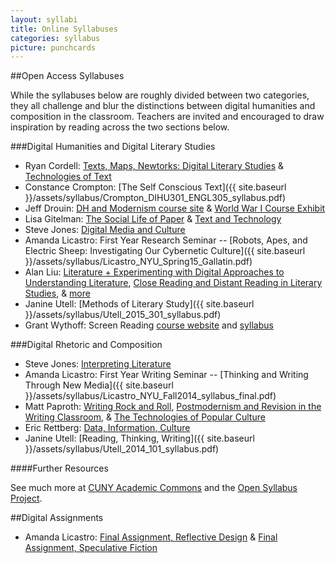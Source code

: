 ```yaml
---
layout: syllabi
title: Online Syllabuses
categories: syllabus
picture: punchcards
---
```


##Open Access Syllabuses <span class="arrowh2"></span>

While the syllabuses below are roughly divided between two categories, they all challenge and blur the distinctions between digital humanities and composition in the classroom. Teachers are invited and encouraged to draw inspiration by reading across the two sections below.

###Digital Humanities and Digital Literary Studies <span class="arrowh3"></span>

* Ryan Cordell: [Texts, Maps, Newtorks: Digital Literary Studies](http://f14tmn.ryancordell.org/) & [Technologies of Text](http://f14tot.ryancordell.org/)
* Constance Crompton: [The Self Conscious Text]({{ site.baseurl }}/assets/syllabus/Crompton_DIHU301_ENGL305_syllabus.pdf)
* Jeff Drouin: [DH and Modernism course site](http://modernist-magazines.org/) & [World War I Course Exhibit](http://courses.utulsa.edu/wwi/)
* Lisa Gitelman: [The Social Life of Paper](http://lisagitelman.org/paper.htm) & [Text and Technology](http://lisagitelman.org/text_and_technogy)
* Steve Jones: [Digital Media and Culture](http://stevenejones.org/teaching/english-415/)
* Amanda Licastro: First Year Research Seminar -- [Robots, Apes, and Electric Sheep: Investigating Our Cybernetic Culture]({{ site.baseurl }}/assets/syllabus/Licastro_NYU_Spring15_Gallatin.pdf)
* Alan Liu: [Literature + Experimenting with Digital Approaches to Understanding Literature](http://english149f2014.pbworks.com/w/page/85285771/FrontPage), [Close Reading and Distant Reading in Literary Studies](http://english197w2014.pbworks.com/w/page/71971382/FrontPage), & [more](http://liu.english.ucsb.edu/category/courses/undergrad-courses/)
* Janine Utell: [Methods of Literary Study]({{ site.baseurl }}/assets/syllabus/Utell_2015_301_syllabus.pdf)
* Grant Wythoff: Screen Reading [course website](http://wythoff.net/screenreading/) and [syllabus](https://github.com/gwijthoff/Screenreading/blob/master/screenreading_syllabus.md)

###Digital Rhetoric and Composition<span class="arrowh3"></span>

* Steve Jones: [Interpreting Literature](http://stevenejones.org/teaching/uclr-100/)
* Amanda Licastro: First Year Writing Seminar -- [Thinking and Writing Through New Media]({{ site.baseurl }}/assets/syllabus/Licastro_NYU_Fall2014_syllabus_final.pdf)
* Matt Paproth: [Writing Rock and Roll](http://www.mattpaproth.com/wp-content/uploads/2013/02/Writing-Rock-and-Roll-GT-Syllabus.pdf), [Postmodernism and Revision in the Writing Classroom](http://www.mattpaproth.com/wp-content/uploads/2013/02/Postmodern-Novel-and-Film-1102-Syllabus.pdf), & [The Technologies of Popular Culture](http://www.mattpaproth.com/wp-content/uploads/2013/02/ENG-1101-Syllabus-305.pdf)
* Eric Rettberg: [Data, Information, Culture](http://www.ericrettberg.com/datacult/syllabus/course-overview/)
* Janine Utell: [Reading, Thinking, Writing]({{ site.baseurl }}/assets/syllabus/Utell_2014_101_syllabus.pdf)

####Further Resources <span class="arrowh4"></span>

See much more at [CUNY Academic Commons](http://commons.gc.cuny.edu/wiki/index.php/DH_Programs_and_Syllabi) and the [Open Syllabus Project](http://opensyllabusproject.org/).

##Digital Assignments <span class="arrowh2"></span>

* Amanda Licastro: [Final Assignment, Reflective Design](http://docs.google.com/viewer?url=https://github.com/axchristie/toolkit/blob/gh-pages/assets/docs/assignments/FinalAssignment_DesignFiction.doc?raw=true) &  [Final Assignment, Speculative Fiction](http://docs.google.com/viewer?url=https://github.com/axchristie/toolkit/blob/gh-pages/assets/docs/assignments/Final_Assignment_SpeculativeFiction.docx?raw=true)